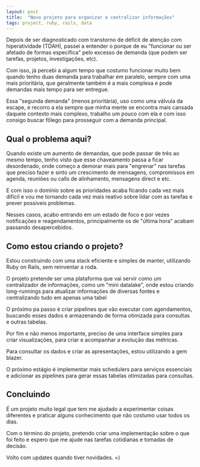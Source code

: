 ```yaml
---
layout: post
title:  "Novo projeto para organizar e centralizar informações"
tags: project, ruby, rails, data
---
```


Depois de ser diagnosticado com transtorno de déficit de atenção com hiperatividade (TDAH), passei a entender o porque de eu "funcionar ou ser afetado de formas específica" pelo excesso de demanda (que podem ser tarefas, projetos, investigações, etc).

Com isso, já percebi a algum tempo que costumo funcionar muito bem quando tenho duas demanda para trabalhar em paralelo, sempre com uma mais prioritária, que geralmente também é a mais complexa e pode demandas mais tempo para ser entregue.

Essa "segunda demanda" (menos prioritária), uso como uma válvula da escape, e recorro a ela sempre que minha mente se encontra mais cansada daquele contexto mais complexo, trabalho um pouco com ela e com isso consigo buscar fôlego para prosseguir com a demanda principal.


## Qual o problema aqui?
Quando existe um aumento de demandas, que pode passar de três ao mesmo tempo, tenho visto que esse chaveamento passa a ficar desordenado, onde começo a demorar mais para "engrenar" nas tarefas que preciso fazer e sinto um crescimento de mensagens, compromissos em agenda, reuniões ou calls de alinhamento, mensagens direct e etc.

E com isso o domínio sobre as prioridades acaba ficando cada vez mais difícil e vou me tornando cada vez mais reativo sobre lidar com as tarefas e prever possiveis problemas.

Nesses casos, acabo entrando em um estado de foco e por vezes notificações e reagendamentos, principalmente os de "última hora" acabam passando desapercebidos.


## Como estou criando o projeto?
Estou construindo com uma stack eficiente e simples de manter, utilizando Ruby on Rails, sem reinventar a roda.

O projeto pretende ser uma plataforma que vai servir como um centralizador de informações, como um "mini datalake", onde estou criando long-runnings para atualizar informações de diversas fontes e centralizando tudo em apenas uma tabel

O próximo pa passo é criar pipelines que vão executar com agendamentos, buscando esses dados e armazenando de forma otimizada para consultas e outras tabelas.

Por fim e não menos importante, preciso de uma interface simples para criar visualizações, para criar e acompanhar a evolução das métricas.

Para consultar os dados e criar as apresentações, estou utilizando a gem blazer.

O próximo estágio é implementar mais schedulers para serviços essenciais e adicionar as pipelines para gerar essas tabelas otimizadas para consultas.

## Concluindo
É um projeto muito legal que tem me ajudado a experimentar coisas diferentes e praticar alguns conhecimento que não costumo usar todos os dias.

Com o término do projeto, pretendo criar uma implementação sobre o que foi feito e espero que me ajude nas tarefas cotidianas e tomadas de decisão.

Volto com updates quando tiver novidades. =)
